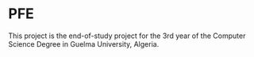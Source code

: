 # PFE
This project is the end-of-study project for the 3rd year of the Computer Science Degree in Guelma University, Algeria.
